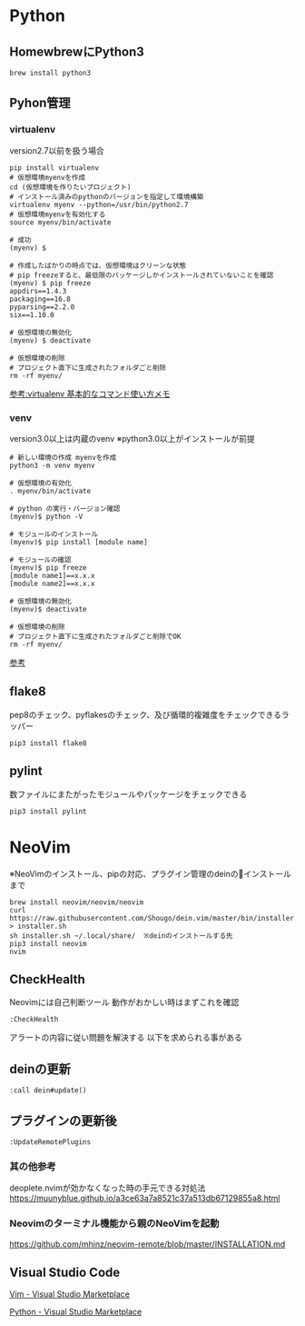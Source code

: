 
# Python

## HomewbrewにPython3
```
brew install python3
```

## Pyhon管理

### virtualenv
version2.7以前を扱う場合

```
pip install virtualenv
# 仮想環境myenvを作成
cd (仮想環境を作りたいプロジェクト)
# インストール済みのpythonのバージョンを指定して環境構築
virtualenv myenv --python=/usr/bin/python2.7
# 仮想環境myenvを有効化する
source myenv/bin/activate

# 成功
(myenv) $ 

# 作成したばかりの時点では、仮想環境はクリーンな状態
# pip freezeすると、最低限のパッケージしかインストールされていないことを確認
(myenv) $ pip freeze
appdirs==1.4.3
packaging==16.8
pyparsing==2.2.0
six==1.10.0

# 仮想環境の無効化
(myenv) $ deactivate

# 仮想環境の削除
# プロジェクト直下に生成されたフォルダごと削除
rm -rf myenv/

```

[参考:virtualenv 基本的なコマンド使い方メモ](https://qiita.com/th1209/items/84f21a4499548b34ec91)

### venv
version3.0以上は内蔵のvenv
※python3.0以上がインストールが前提

```
# 新しい環境の作成 myenvを作成
python3 -m venv myenv

# 仮想環境の有効化
. myenv/bin/activate

# python の実行・バージョン確認
(myenv)$ python -V

# モジュールのインストール
(myenv)$ pip install [module name]

# モジュールの確認
(myenv)$ pip freeze
[module name1]==x.x.x
[module name2]==x.x.x

# 仮想環境の無効化
(myenv)$ deactivate 

# 仮想環境の削除
# プロジェクト直下に生成されたフォルダごと削除でOK
rm -rf myenv/

```

[参考](https://docs.python.jp/3/library/venv.html)

## flake8
pep8のチェック、pyflakesのチェック、及び循環的複雑度をチェックできるラッパー
```
pip3 install flake8
```

## pylint
数ファイルにまたがったモジュールやパッケージをチェックできる
```
pip3 install pylint
```


# NeoVim
※NeoVimのインストール、pipの対応、プラグイン管理のdeinのインストールまで
```
brew install neovim/neovim/neovim
curl https://raw.githubusercontent.com/Shougo/dein.vim/master/bin/installer.sh > installer.sh
sh installer.sh ~/.local/share/  ※deinのインストールする先
pip3 install neovim
nvim
```

## CheckHealth
Neovimには自己判断ツール
動作がおかしい時はまずこれを確認
```
:CheckHealth
```
アラートの内容に従い問題を解決する
以下を求められる事がある

## deinの更新
```
:call dein#update()
```

## プラグインの更新後
```
:UpdateRemotePlugins
```

### 其の他参考
deoplete.nvimが効かなくなった時の手元できる対処法
https://muunyblue.github.io/a3ce63a7a8521c37a513db67129855a8.html

### Neovimのターミナル機能から親のNeoVimを起動
https://github.com/mhinz/neovim-remote/blob/master/INSTALLATION.md


## Visual Studio Code
[Vim - Visual Studio Marketplace](https://marketplace.visualstudio.com/items?itemName=vscodevim.vim)

[Python - Visual Studio Marketplace
](https://marketplace.visualstudio.com/items?itemName=ms-python.python)

